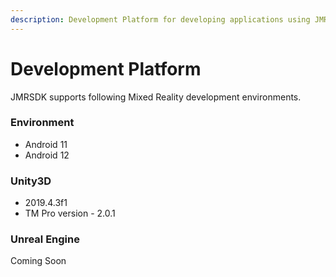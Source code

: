 ```yaml
---
description: Development Platform for developing applications using JMRSDK
---
```


# Development Platform

JMRSDK supports following Mixed Reality development environments.

### Environment

* Android 11
* Android 12

### Unity3D

* 2019.4.3f1
* TM Pro version - 2.0.1

### Unreal Engine

Coming Soon
